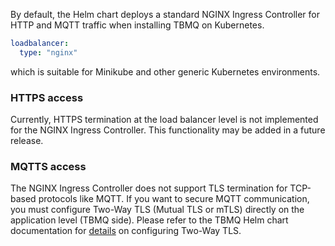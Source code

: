 By default, the Helm chart deploys a standard NGINX Ingress Controller for HTTP and MQTT traffic when installing TBMQ on Kubernetes.

```yaml
loadbalancer:
  type: "nginx"
```

which is suitable for Minikube and other generic Kubernetes environments.

### HTTPS access

Currently, HTTPS termination at the load balancer level is not implemented for the NGINX Ingress Controller. This functionality may be added in a future release.

### MQTTS access

The NGINX Ingress Controller does not support TLS termination for TCP-based protocols like MQTT.
If you want to secure MQTT communication,
you must configure Two-Way TLS (Mutual TLS or mTLS) directly on the application level (TBMQ side).
Please refer to the TBMQ Helm chart documentation for [details](https://artifacthub.io/packages/helm/tbmq-helm-chart/tbmq-cluster#configuring-mutual-tls-mtls-for-mqtt) on configuring Two-Way TLS.

